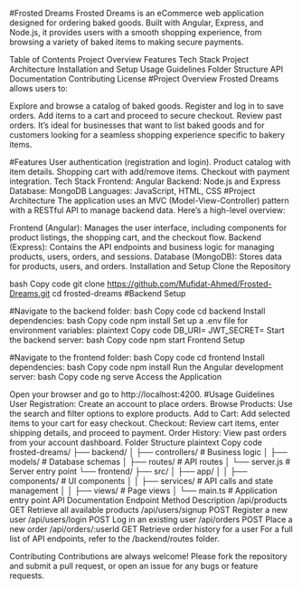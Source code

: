 #Frosted Dreams
Frosted Dreams is an eCommerce web application designed for ordering baked goods. Built with Angular, Express, and Node.js, it provides users with a smooth shopping experience, from browsing a variety of baked items to making secure payments.

Table of Contents
Project Overview
Features
Tech Stack
Project Architecture
Installation and Setup
Usage Guidelines
Folder Structure
API Documentation
Contributing
License
#Project Overview
Frosted Dreams allows users to:

Explore and browse a catalog of baked goods.
Register and log in to save orders.
Add items to a cart and proceed to secure checkout.
Review past orders.
It’s ideal for businesses that want to list baked goods and for customers looking for a seamless shopping experience specific to bakery items.

#Features
User authentication (registration and login).
Product catalog with item details.
Shopping cart with add/remove items.
Checkout with payment integration.
Tech Stack
Frontend: Angular
Backend: Node.js and Express
Database: MongoDB
Languages: JavaScript, HTML, CSS
#Project Architecture
The application uses an MVC (Model-View-Controller) pattern with a RESTful API to manage backend data. Here’s a high-level overview:

Frontend (Angular): Manages the user interface, including components for product listings, the shopping cart, and the checkout flow.
Backend (Express): Contains the API endpoints and business logic for managing products, users, orders, and sessions.
Database (MongoDB): Stores data for products, users, and orders.
Installation and Setup
Clone the Repository

bash
Copy code
git clone https://github.com/Mufidat-Ahmed/Frosted-Dreams.git
cd frosted-dreams
#Backend Setup

#Navigate to the backend folder:
bash
Copy code
cd backend
Install dependencies:
bash
Copy code
npm install
Set up a .env file for environment variables:
plaintext
Copy code
DB_URI=<Your MongoDB Connection URI>
JWT_SECRET=<Your JWT Secret Key>
Start the backend server:
bash
Copy code
npm start
Frontend Setup

#Navigate to the frontend folder:
bash
Copy code
cd frontend
Install dependencies:
bash
Copy code
npm install
Run the Angular development server:
bash
Copy code
ng serve
Access the Application

Open your browser and go to http://localhost:4200.
#Usage Guidelines
User Registration: Create an account to place orders.
Browse Products: Use the search and filter options to explore products.
Add to Cart: Add selected items to your cart for easy checkout.
Checkout: Review cart items, enter shipping details, and proceed to payment.
Order History: View past orders from your account dashboard.
Folder Structure
plaintext
Copy code
frosted-dreams/
├── backend/
│   ├── controllers/      # Business logic
│   ├── models/           # Database schemas
│   ├── routes/           # API routes
│   └── server.js         # Server entry point
└── frontend/
    ├── src/
    │   ├── app/
    │   │   ├── components/   # UI components
    │   │   ├── services/     # API calls and state management
    │   │   ├── views/        # Page views
    │   └── main.ts           # Application entry point
API Documentation
Endpoint	Method	Description
/api/products	GET	Retrieve all available products
/api/users/signup	POST	Register a new user
/api/users/login	POST	Log in an existing user
/api/orders	POST	Place a new order
/api/orders/:userId	GET	Retrieve order history for a user
For a full list of API endpoints, refer to the /backend/routes folder.

Contributing
Contributions are always welcome! Please fork the repository and submit a pull request, or open an issue for any bugs or feature requests.

